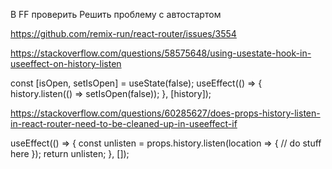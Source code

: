 В FF проверить
Решить проблему с автостартом

https://github.com/remix-run/react-router/issues/3554

https://stackoverflow.com/questions/58575648/using-usestate-hook-in-useeffect-on-history-listen

const [isOpen, setIsOpen] = useState(false);
useEffect(() => {
history.listen(() => setIsOpen(false));
}, [history]);


https://stackoverflow.com/questions/60285627/does-props-history-listen-in-react-router-need-to-be-cleaned-up-in-useeffect-if

useEffect(() => {
const unlisten = props.history.listen(location => {
// do stuff here
});
return unlisten;
}, []);
